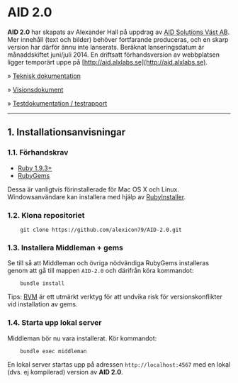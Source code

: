 # AID 2.0

**AID 2.0** har skapats av Alexander Hall på uppdrag av [AID Solutions Väst AB](http://www.aid.se). Mer innehåll (text och bilder) behöver fortfarande produceras, och en skarp version har därför ännu inte lanserats. Beräknat lanseringsdatum är månaddskiftet juni/juli 2014. En driftsatt förhandsversion av webbplatsen ligger temporärt uppe på [http://aid.alxlabs.se](http://aid.alxlabs.se).

» [Teknisk dokumentation](https://github.com/alexicon79/AID-2.0/blob/master/DOKUMENTATION/1DV42E-teknisk-dokumentation.md)

» [Visionsdokument](https://github.com/alexicon79/AID-2.0/blob/master/DOKUMENTATION/1DV42E-vision-ah222tz.pdf)

» [Testdokumentation / testrapport](https://github.com/alexicon79/AID-2.0/blob/master/DOKUMENTATION/1DV42E-testdokumentation-ah222tz.pdf)

- - - -

## 1. Installationsanvisningar

### 1.1. Förhandskrav

- [Ruby 1.9.3+](https://www.ruby-lang.org/en/downloads/)
- [RubyGems](https://rubygems.org/pages/download)

Dessa är vanligtvis förinstallerade för Mac OS X och Linux. Windowsanvändare kan installera med hjälp av [RubyInstaller](http://rubyinstaller.org).


### 1.2. Klona repositoriet

```
    git clone https://github.com/alexicon79/AID-2.0.git
```

### 1.3. Installera Middleman + gems

Se till så att Middleman och övriga nödvändiga RubyGems installeras genom att gå till mappen `AID-2.0` och därifrån köra kommandot:

```
    bundle install
```

Tips: [RVM](http://rvm.io) är ett utmärkt verktyg för att undvika risk för versionskonflikter vid installation av gems.


### 1.4. Starta upp lokal server

Middleman bör nu vara installerat. Kör kommandot:

```
    bundle exec middleman
```

En lokal server startas upp på adressen `http://localhost:4567` med en lokal (dvs. ej kompilerad) version av **AID 2.0**.
